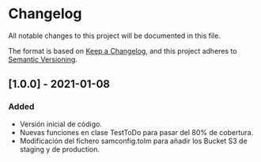 # Changelog
All notable changes to this project will be documented in this file.

The format is based on [Keep a Changelog](https://keepachangelog.com/en/1.0.0/),
and this project adheres to [Semantic Versioning](https://semver.org/spec/v2.0.0.html).

## [1.0.0] - 2021-01-08
### Added
- Versión inicial de código.
- Nuevas funciones en clase TestToDo para pasar del 80% de cobertura.
- Modificación del fichero samconfig.tolm para añadir los Bucket S3 de staging y de production.

